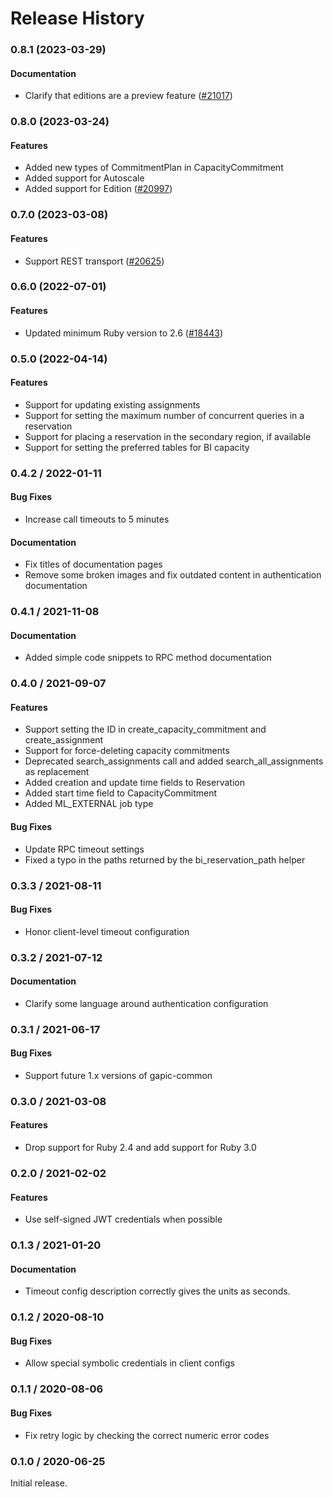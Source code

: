 # Release History

### 0.8.1 (2023-03-29)

#### Documentation

* Clarify that editions are a preview feature ([#21017](https://github.com/googleapis/google-cloud-ruby/issues/21017)) 

### 0.8.0 (2023-03-24)

#### Features

* Added new types of CommitmentPlan in CapacityCommitment 
* Added support for Autoscale 
* Added support for Edition ([#20997](https://github.com/googleapis/google-cloud-ruby/issues/20997)) 

### 0.7.0 (2023-03-08)

#### Features

* Support REST transport ([#20625](https://github.com/googleapis/google-cloud-ruby/issues/20625)) 

### 0.6.0 (2022-07-01)

#### Features

* Updated minimum Ruby version to 2.6 ([#18443](https://github.com/googleapis/google-cloud-ruby/issues/18443)) 

### 0.5.0 (2022-04-14)

#### Features

* Support for updating existing assignments
* Support for setting the maximum number of concurrent queries in a reservation
* Support for placing a reservation in the secondary region, if available
* Support for setting the preferred tables for BI capacity

### 0.4.2 / 2022-01-11

#### Bug Fixes

* Increase call timeouts to 5 minutes

#### Documentation

* Fix titles of documentation pages
* Remove some broken images and fix outdated content in authentication documentation

### 0.4.1 / 2021-11-08

#### Documentation

* Added simple code snippets to RPC method documentation

### 0.4.0 / 2021-09-07

#### Features

* Support setting the ID in create_capacity_commitment and create_assignment
* Support for force-deleting capacity commitments
* Deprecated search_assignments call and added search_all_assignments as replacement
* Added creation and update time fields to Reservation
* Added start time field to CapacityCommitment
* Added ML_EXTERNAL job type

#### Bug Fixes

* Update RPC timeout settings
* Fixed a typo in the paths returned by the bi_reservation_path helper

### 0.3.3 / 2021-08-11

#### Bug Fixes

* Honor client-level timeout configuration

### 0.3.2 / 2021-07-12

#### Documentation

* Clarify some language around authentication configuration

### 0.3.1 / 2021-06-17

#### Bug Fixes

* Support future 1.x versions of gapic-common

### 0.3.0 / 2021-03-08

#### Features

* Drop support for Ruby 2.4 and add support for Ruby 3.0

### 0.2.0 / 2021-02-02

#### Features

* Use self-signed JWT credentials when possible

### 0.1.3 / 2021-01-20

#### Documentation

* Timeout config description correctly gives the units as seconds.

### 0.1.2 / 2020-08-10

#### Bug Fixes

* Allow special symbolic credentials in client configs

### 0.1.1 / 2020-08-06

#### Bug Fixes

* Fix retry logic by checking the correct numeric error codes

### 0.1.0 / 2020-06-25

Initial release.
